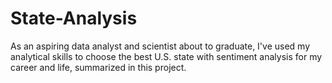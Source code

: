 # State-Analysis
As an aspiring data analyst and scientist about to graduate, I've used my analytical skills to choose the best U.S. state with sentiment analysis for my career and life, summarized in this project.
